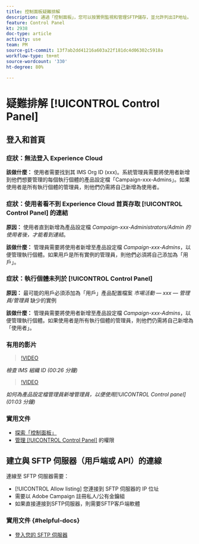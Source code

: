 ```yaml
---
title: 控制面板疑難排解
description: 通過「控制面板」，您可以按實例監視和管理SFTP儲存，並允許列出IP地址。
feature: Control Panel
kt: 2938
doc-type: article
activity: use
team: PM
source-git-commit: 13f7ab2dd41216a603a22f181dc4d06302c5918a
workflow-type: tm+mt
source-wordcount: '330'
ht-degree: 80%

---
```



# 疑難排解 [!UICONTROL Control Panel]

## 登入和首頁

### 症狀：無法登入 Experience Cloud

**該做什麼：**
使用者需要找到其 IMS Org ID (xxx)。系統管理員需要將使用者新增到他們想要管理的每個執行個體的產品設定檔「Campaign-xxx-Admins」。如果使用者是所有執行個體的管理員，則他們仍需將自己新增為使用者。

### 症狀：使用者看不到 Experience Cloud 首頁存取 [!UICONTROL Control Panel] 的連結

**原因：**
使用者直到新增為產品設定檔 _Campaign-xxx-Administrators/Admin 的使用者後，才能看到連結_。

**該做什麼：**
管理員需要將使用者新增至產品設定檔 _Campaign-xxx-Admins_，以便管理執行個體。如果用戶是所有實例的管理員，則他們必須將自己添加為「用戶」。

### 症狀：執行個體未列於 [!UICONTROL Control Panel]

**原因：**
最可能的用戶必須添加為「用戶」產品配置檔案 _市場活動 — xxx — 管理員/管理員_ 缺少的實例

**該做什麼：**
管理員需要將使用者新增至產品設定檔 _Campaign-xxx-Admins_，以便管理執行個體。如果使用者是所有執行個體的管理員，則他們仍需將自己新增為「使用者」。

### 有用的影片

>[!VIDEO](https://video.tv.adobe.com/v/27183?quality=12&learn=on)

*檢查 IMS 組織 ID (00:26 分鐘)*

>[!VIDEO](https://video.tv.adobe.com/v/27147?quality=12&learn=on)

*如何為產品設定檔管理員新增管理員，以便使用[!UICONTROL Control panel] (01:03 分鐘)*

### 實用文件

* [探索「控制面板」](https://experienceleague.adobe.com/docs/control-panel/using/control-panel-home.html?lang=zh-Hant)
* [管理 [!UICONTROL Control Panel]](https://experienceleague.adobe.com/docs/control-panel/using/control-panel-home.html?lang=zh-Hant) 的權限

## 建立與 SFTP 伺服器（用戶端或 API）的連線

連線至 SFTP 伺服器需要：

* [!UICONTROL Allow listing] 您連接到 SFTP 伺服器的 IP 位址
* 需要以 Adobe Campaign 註冊私人/公有金鑰組
* 如果直接連接到SFTP伺服器，則需要SFTP客戶端軟體

### 實用文件 {#helpful-docs}

* [登入您的 SFTP 伺服器](https://experienceleague.adobe.com/docs/control-panel/using/control-panel-home.html?lang=zh-Hant)

